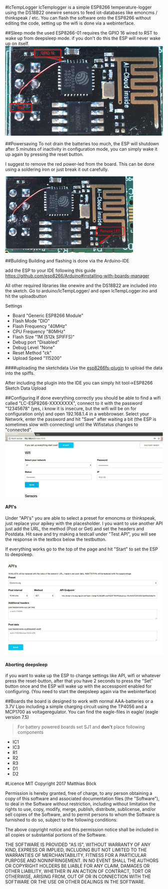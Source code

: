 #lcTempLogger
lcTemplogger is a simple ESP8266 temperature-logger using the DS18B22 onewire sensors to feed iot-databases like emoncms / thinkspeak / etc.
You can flash the software onto the ESP8266 without editing the code, setting up the wifi is done via a webinterface.

##Sleep mode
the used ESP8266-01 requires the GPIO 16 wired to RST to wake up from deepsleep mode. if you don't do this the ESP will 
never wake up on itself.
![ESP8266-01 Deepsleep](docs/ESP8266-01-deepsleep.png "ESP8266-01 Deepsleep")

##Powersaving
To not drain the batteries too much, the ESP will shutdown after 5 minutes of inactivity in configuration mode, you can simply wake it up again by pressing the reset button.


I suggest to remove the red power-led from the board. This can be done using a soldering iron or just break it out carefully.

![ESP8266-01 Powersaving](docs/ESP8266-01-powersaving.png "ESP8266-01 remove power-led")

##Building
Building and flashing is done via the Arduino-IDE

add the ESP to your IDE following this guide 
https://github.com/esp8266/Arduino#installing-with-boards-manager

All other required libraries like onewire and the DS18B22 are included into the sketch. Go to arduino/lcTempLogger/ and open lcTempLogger.ino and hit the uploadbutton

Settings
* Board "Generic ESP8266 Module"
* Flash Mode "DIO"
* Flash Frequency "40MHz"
* CPU Frequency "80MHz"
* Flash Size "1M (512k SPIFFS)"
* Debug port "Disabled"
* Debug Level "None"
* Reset Method "ck"
* Upload Speed "115200"

####uploading the sketchdata
Use the [esp8266fs-plugin](https://github.com/esp8266/arduino-esp8266fs-plugin) to upload the data into the spiffs.

After including the plugin into the IDE you can simply hit tool->ESP8266 Sketch Data Upload 

##Configuring
If done everything correctly you should be able to find a wifi called "LC-ESP8266-XXXXXXXX",
 connect to it with the password "12345678" (yes, i know it is insecure, but the wifi will be on for configuration only) 
and open 192.168.1.4 in a webbrowser. Select your Network, enter the password and hit "Save" after waiting a bit 
(the ESP is sometimes slow with connecting) until the Wifistatus changes to "connected".
![Wifi configuration](docs/configuration-wifi.jpg "Wifi configuration")
#### API's
Under "API's" you are able to select a preset for emoncms or thinkspeak, just replace your apikey with the placesholder.
I you want to use another API just add the URL, the method (Post or Get) and set the headers and Postdata.
Hit save and try making a testcall under "Test API", you will see the response in the textbox below the testbutton.

If everything works go to the top of the page and hit "Start" to set the ESP to deepsleep.

![API configuration](docs/configuration-api.jpg "API configuration")
#### Aborting deepsleep
if you want to wake up the ESP to change settings like API, wifi or whatever press the reset-button, after that you have 2 seconds 
to press the "Set" button once and the ESP will wake up with the accesspoint enabled for configuring. (You need to start the deepsleep again via the webinterface)

##Boards
the board is designed to work with normal AAA-batteries or a 3.7V Lipo including a simple charging circuit using the TP4056 and a MCP1700 as voltageregulator.
You can find the eagle-files in eagle/ (eagle version 7.5)
>For battery powered boards set SJ1 and **don't** place following components 
* IC1 
* IC3
* R1
* R2
* R3
* D1
* D2



#Licence MIT
Copyright 2017 Matthias Böck

Permission is hereby granted, free of charge, to any person obtaining a copy of this software and associated documentation files (the "Software"), to deal in the Software without restriction, including without limitation the rights to use, copy, modify, merge, publish, distribute, sublicense, and/or sell copies of the Software, and to permit persons to whom the Software is furnished to do so, subject to the following conditions:

The above copyright notice and this permission notice shall be included in all copies or substantial portions of the Software.

THE SOFTWARE IS PROVIDED "AS IS", WITHOUT WARRANTY OF ANY KIND, EXPRESS OR IMPLIED, INCLUDING BUT NOT LIMITED TO THE WARRANTIES OF MERCHANTABILITY, FITNESS FOR A PARTICULAR PURPOSE AND NONINFRINGEMENT. IN NO EVENT SHALL THE AUTHORS OR COPYRIGHT HOLDERS BE LIABLE FOR ANY CLAIM, DAMAGES OR OTHER LIABILITY, WHETHER IN AN ACTION OF CONTRACT, TORT OR OTHERWISE, ARISING FROM, OUT OF OR IN CONNECTION WITH THE SOFTWARE OR THE USE OR OTHER DEALINGS IN THE SOFTWARE.
